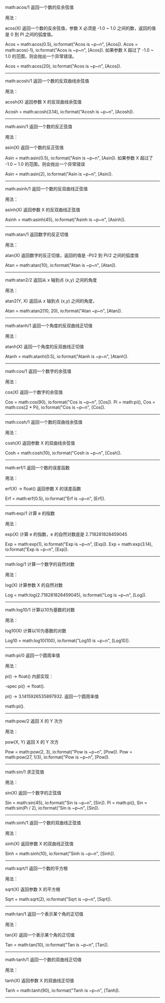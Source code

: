 math:acos/1
返回一个数的反余弦值

用法：

acos(X)
返回一个数的反余弦值，参数 X 必须是 -1.0 ~ 1.0 之间的数，返回的值是 0 到 PI 之间的弧度值。

Acos = math:acos(0.5),
io:format("Acos is ~p~n", [Acos]).
Acos = math:acos(-1),
io:format("Acos is ~p~n", [Acos]).
如果参数 X 超过了 -1.0 ~ 1.0 的范围，则会抛出一个异常错误。

Acos = math:acos(20),
io:format("Acos is ~p~n", [Acos]).

----------
math:acosh/1
返回一个数的反双曲线余弦值

用法：

acosh(X)
返回参数 X 的反双曲线余弦值

Acosh = math:acosh(3.14),
io:format("Acosh is ~p~n", [Acosh]).

----------
math:asin/1
返回一个数的反正弦值

用法：

asin(X)
返回一个数的反正弦值

Asin = math:asin(0.5),
io:format("Asin is ~p~n", [Asin]).
如果参数 X 超过了 -1.0 ~ 1.0 的范围，则会抛出一个异常错误

Asin = math:asin(2),
io:format("Asin is ~p~n", [Asin]).

----------
math:asinh/1
返回一个数的反双曲线正弦值

用法：

asinh(X)
返回参数 X 的反双曲线正弦值

Asinh = math:asinh(45),
io:format("Asinh is ~p~n", [Asinh]).

----------
math:atan/1
返回数字的反正切值

用法：

atan(X)
返回数字的反正切值，返回的值是 -PI/2 到 PI/2 之间的弧度值

Atan = math:atan(10),
io:format("Atan is ~p~n", [Atan]).

----------
math:atan2/2
返回从 x 轴到点 (x,y) 之间的角度

用法：

atan2(Y, X)
返回从 x 轴到点 (x,y) 之间的角度，

Atan = math:atan2(10, 20),
io:format("Atan ~p~n", [Atan]).

----------
math:atanh/1
返回一个角度的反双曲线正切值

用法：

atanh(X)
返回一个角度的反双曲线正切值

Atanh = math:atanh(0.5),
io:format("Atanh is ~p~n", [Atanh]).

----------
math:cos/1
返回一个数字的余弦值

用法：

cos(X)
返回一个数字的余弦值

Cos = math:cos(90),
io:format("Cos is ~p~n", [Cos]).
Pi = math:pi(),
Cos = math:cos(2 * Pi),
io:format("Cos is ~p~n", [Cos]).

----------
math:cosh/1
返回一个数的双曲线余弦值

用法：

cosh(X)
返回参数 X 的双曲线余弦值

Cosh = math:cosh(10),
io:format("Cosh is ~p~n", [Cosh]).

----------
math:erf/1
返回一个数的误差函数

用法：

erf(X) -> float()
返回参数 X 的误差函数

Erf = math:erf(0.5),
io:format("Erf is ~p~n", [Erf]).

----------
math:exp/1
计算 e 的指数

用法：

exp(X)
计算 e 的指数，e 的自然对数底是 2.718281828459045

Exp = math:exp(1),
io:format("Exp is ~p~n", [Exp]).
Exp = math:exp(3.14),
io:format("Exp is ~p~n", [Exp]).

----------
math:log/1
计算一个数字的自然对数

用法：

log(X)
计算参数 X 的自然对数

Log = math:log(2.718281828459045),
io:format("Log is ~p~n", [Log]).

----------
math:log10/1
计算以10为基数的对数

用法：

log10(X)
计算以10为基数的对数

Log10 = math:log10(100),
io:format("Log10 is ~p~n", [Log10]).

----------
math:pi/0
返回一个圆周率值

用法：

pi() -> float()
内部实现：

-spec pi() -> float().

pi() -> 3.1415926535897932.
返回一个圆周率值

math:pi().

----------
math:pow/2
返回 X 的 Y 次方

用法：

pow(X, Y)
返回 X 的 Y 次方

Pow = math:pow(2, 3),
io:format("Pow is ~p~n", [Pow]).
Pow = math:pow(27, 1/3),
io:format("Pow is ~p~n", [Pow]).

----------
math:sin/1
求正弦值

用法：

sin(X)
返回一个数字的正弦值

Sin = math:sin(45),
io:format("Sin is ~p~n", [Sin]).
Pi = math:pi(),
Sin = math:sin(Pi / 2),
io:format("Sin is ~p~n", [Sin]).

----------
math:sinh/1
返回一个数的双曲线正弦值

用法：

sinh(X)
返回参数 X 的双曲线正弦值

Sinh = math:sinh(10),
io:format("Sinh is ~p~n", [Sinh]).

----------
math:sqrt/1
返回一个数的平方根

用法：

sqrt(X)
返回参数 X 的平方根

Sqrt = math:sqrt(2),
io:format("Sqrt is ~p~n", [Sqrt]).

----------
math:tan/1
返回一个表示某个角的正切值

用法：

tan(X)
返回一个表示某个角的正切值

Tan = math:tan(10),
io:format("Tan is ~p~n", [Tan]).

----------
math:tanh/1
返回一个数的双曲线正切值

用法：

tanh(X)
返回参数 X 的双曲线正切值

Tanh = math:tanh(90),
io:format("Tanh is ~p~n", [Tanh]).

----------
